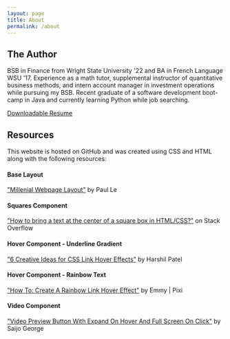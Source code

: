 ```yaml
---
layout: page
title: About
permalink: /about
---
```


<h2>The Author</h2>
<p>BSB in Finance from Wright State University '22 and BA in French Language WSU '17. Experience as a math tutor, supplemental instructor of quantitative business methods, and intern account manager in investment operations while pursuing my BSB. Recent graduate of a software development boot-camp in Java and currently learning Python while job searching.</p>

<a id="rainbow-text" href="./assets/Resume - Samantha Vanderburgh.pdf" download>Downloadable Resume</a>

<h2>Resources</h2>
<p>This website is hosted on GitHub and was created using CSS and HTML along with the following resources:</p>

<h4>Base Layout</h4>
<p><a href="https://github.com/LeNPaul/Millennial" target="_blank">"Millenial Webpage Layout"</a> by Paul Le</p>

<h4>Squares Component</h4>
<p><a href="https://stackoverflow.com/questions/46351635/how-to-bring-a-text-at-the-center-of-a-square-box-in-html-css" target="_blank">"How to bring a text at the center of a square box in HTML/CSS?"</a> on Stack Overflow</p>

<h4>Hover Component - Underline Gradient</h4>
<p><a href="https://css-tricks.com/css-link-hover-effects/" target="_blank">"6 Creative Ideas for CSS Link Hover Effects"</a> by Harshil Patel</p>
  
 <h4>Hover Component - Rainbow Text</h4>
 <p><a href="https://dev.to/thecodepixi/how-to-create-a-link-rainbow-hover-effect-45of" target="_blank">"How To: Create A Rainbow Link Hover Effect"</a> by Emmy | Pixi</p>

<h4>Video Component</h4>
<p><a href="https://codemyui.com/video-preview-button-with-expand-on-hover-and-full-screen-on-click/" target="_blank">"Video Preview Button With Expand On Hover And Full Screen On Click"</a> by Saijo George</p>
